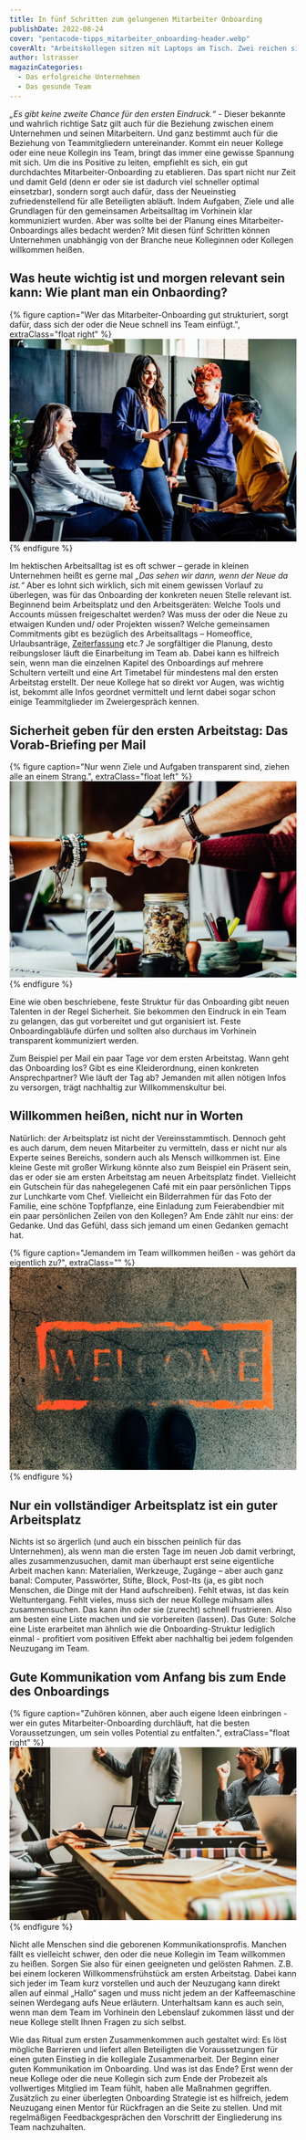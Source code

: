 ```yaml
---
title: In fünf Schritten zum gelungenen Mitarbeiter Onboarding
publishDate: 2022-08-24
cover: "pentacode-tipps_mitarbeiter_onboarding-header.webp"
coverAlt: "Arbeitskollegen sitzen mit Laptops am Tisch. Zwei reichen sich die Hände"
author: lstrasser
magazinCategories:
  - Das erfolgreiche Unternehmen
  - Das gesunde Team
---
```


<cite>„Es gibt keine zweite Chance für den ersten Eindruck.“</cite> - Dieser
bekannte und wahrlich richtige Satz gilt auch für die Beziehung zwischen einem
Unternehmen und seinen Mitarbeitern. Und ganz bestimmt auch für die Beziehung
von Teammitgliedern untereinander. Kommt ein neuer Kollege oder eine neue
Kollegin ins Team, bringt das immer eine gewisse Spannung mit sich. Um die ins
Positive zu leiten, empfiehlt es sich, ein gut durchdachtes
Mitarbeiter-Onboarding zu etablieren. Das spart nicht nur Zeit und damit Geld
(denn er oder sie ist dadurch viel schneller optimal einsetzbar), sondern sorgt
auch dafür, dass der Neueinstieg zufriedenstellend für alle Beteiligten abläuft.
Indem Aufgaben, Ziele und alle Grundlagen für den gemeinsamen Arbeitsalltag im
Vorhinein klar kommuniziert wurden. Aber was sollte bei der Planung eines
Mitarbeiter-Onboardings alles bedacht werden? Mit diesen fünf Schritten können
Unternehmen unabhängig von der Branche neue Kolleginnen oder Kollegen willkommen
heißen.

## Was heute wichtig ist und morgen relevant sein kann: Wie plant man ein Onbaording?

{% figure caption="Wer das Mitarbeiter-Onboarding gut strukturiert, sorgt dafür, dass sich der oder die Neue schnell ins Team einfügt.", extraClass="float right" %}
<img src="pentacode-tipps_mitarbeiter_onboarding-1.webp" alt="Arbeitskollegen lachen gemeinsam. Lockere Gesprächssituation." />
{% endfigure %}

Im hektischen Arbeitsalltag ist es oft schwer – gerade in kleinen Unternehmen
heißt es gerne mal <cite>„Das sehen wir dann, wenn der Neue da ist.“</cite> Aber es lohnt
sich wirklich, sich mit einem gewissen Vorlauf zu überlegen, was für das
Onboarding der konkreten neuen Stelle relevant ist. Beginnend beim Arbeitsplatz
und den Arbeitsgeräten: Welche Tools und Accounts müssen freigeschaltet werden?
Was muss der oder die Neue zu etwaigen Kunden und/ oder Projekten wissen? Welche
gemeinsamen Commitments gibt es bezüglich des Arbeitsalltags – Homeoffice,
Urlaubsanträge, [Zeiterfassung](../erfolg_durch_faktor_zeit/) etc.? Je sorgfältiger die Planung, desto reibungsloser läuft die
Einarbeitung im Team ab. Dabei kann es hilfreich sein, wenn man die einzelnen
Kapitel des Onboardings auf mehrere Schultern verteilt und eine Art Timetabel
für mindestens mal den ersten Arbeitstag erstellt. Der neue Kollege hat so
direkt vor Augen, was wichtig ist, bekommt alle Infos geordnet vermittelt und
lernt dabei sogar schon einige Teammitglieder im Zweiergespräch kennen.

## Sicherheit geben für den ersten Arbeitstag: Das Vorab-Briefing per Mail

{% figure caption="Nur wenn Ziele und Aufgaben transparent sind, ziehen alle an einem Strang.", extraClass="float left" %}
<img src="pentacode-tipps_mitarbeiter_onboarding-2.webp" alt="sich gegenseitig berührende Hände setzen Zeichen für Teamzusammenhalt" />
{% endfigure %}

Eine wie oben beschriebene, feste Struktur für das Onboarding gibt neuen
Talenten in der Regel Sicherheit. Sie bekommen den Eindruck in ein Team zu
gelangen, das gut vorbereitet und gut organisiert ist. Feste Onboardingabläufe
dürfen und sollten also durchaus im Vorhinein transparent kommuniziert werden.

Zum Beispiel per Mail ein paar Tage vor dem ersten Arbeitstag. Wann geht das
Onboarding los? Gibt es eine Kleiderordnung, einen konkreten Ansprechpartner?
Wie läuft der Tag ab? Jemanden mit allen nötigen Infos zu versorgen, trägt
nachhaltig zur Willkommenskultur bei.

## Willkommen heißen, nicht nur in Worten

Natürlich: der Arbeitsplatz ist nicht der Vereinsstammtisch. Dennoch geht es
auch darum, dem neuen Mitarbeiter zu vermitteln, dass er nicht nur als Experte
seines Bereichs, sondern auch als Mensch willkommen ist. Eine kleine Geste mit
großer Wirkung könnte also zum Beispiel ein Präsent sein, das er oder sie am
ersten Arbeitstag am neuen Arbeitsplatz findet. Vielleicht ein Gutschein für das
nahegelegenen Café mit ein paar persönlichen Tipps zur Lunchkarte vom Chef.
Vielleicht ein Bilderrahmen für das Foto der Familie, eine schöne Topfpflanze,
eine Einladung zum Feierabendbier mit ein paar persönlichen Zeilen von den
Kollegen? Am Ende zählt nur eins: der Gedanke. Und das Gefühl, dass sich jemand
um einen Gedanken gemacht hat.

{% figure caption="Jemandem im Team willkommen heißen - was gehört da eigentlich zu?", extraClass="" %}
<img src="pentacode-tipps_mitarbeiter_onboarding-3.webp" alt="Blick auf Füße vor Welcome Zeichen auf Asphalt" />
{% endfigure %}

## Nur ein vollständiger Arbeitsplatz ist ein guter Arbeitsplatz

Nichts ist so ärgerlich (und auch ein bisschen peinlich für das Unternehmen),
als wenn man die ersten Tage im neuen Job damit verbringt, alles
zusammenzusuchen, damit man überhaupt erst seine eigentliche Arbeit machen kann:
Materialien, Werkzeuge, Zugänge – aber auch ganz banal: Computer, Passwörter,
Stifte, Block, Post-Its (ja, es gibt noch Menschen, die Dinge mit der Hand
aufschreiben). Fehlt etwas, ist das kein Weltuntergang. Fehlt vieles, muss sich
der neue Kollege mühsam alles zusammensuchen. Das kann ihn oder sie (zurecht)
schnell frustrieren. Also am besten eine Liste machen und sie vorbereiten
(lassen). Das Gute: Solche eine Liste erarbeitet man ähnlich wie die
Onboarding-Struktur lediglich einmal - profitiert vom positiven Effekt aber
nachhaltig bei jedem folgenden Neuzugang im Team.

## Gute Kommunikation vom Anfang bis zum Ende des Onboardings

{% figure caption="Zuhören können, aber auch eigene Ideen einbringen - wer ein gutes Mitarbeiter-Onboarding durchläuft, hat die besten Voraussetzungen, um sein volles Potential zu entfalten.", extraClass="float right" %}
<img src="pentacode-tipps_mitarbeiter_onboarding-4.webp" alt="Vier Menschen bei einem Team-Meeting. Gelassene Stimmung." />
{% endfigure %}

Nicht alle Menschen sind die geborenen Kommunikationsprofis. Manchen fällt es
vielleicht schwer, den oder die neue Kollegin im Team willkommen zu heißen.
Sorgen Sie also für einen geeigneten und gelösten Rahmen. Z.B. bei einem
lockeren Willkommensfrühstück am ersten Arbeitstag. Dabei kann sich jeder im
Team kurz vorstellen und auch der Neuzugang kann direkt allen auf einmal „Hallo“
sagen und muss nicht jedem an der Kaffeemaschine seinen Werdegang aufs Neue
erläutern. Unterhaltsam kann es auch sein, wenn man dem Team im Vorhinein den
Lebenslauf zukommen lässt und der neue Kollege stellt Ihnen Fragen zu sich
selbst.

Wie das Ritual zum ersten Zusammenkommen auch gestaltet wird: Es löst
mögliche Barrieren und liefert allen Beteiligten die Voraussetzungen für einen
guten Einstieg in die kollegiale Zusammenarbeit. Der Beginn einer guten
Kommunikation im Onboarding. Und was ist das Ende? Erst wenn der neue Kollege
oder die neue Kollegin sich zum Ende der Probezeit als vollwertiges Mitglied im
Team fühlt, haben alle Maßnahmen gegriffen. Zusätzlich zu einer überlegten
Onboarding Strategie ist es hilfreich, jedem Neuzugang einen Mentor für
Rückfragen an die Seite zu stellen. Und mit regelmäßigen Feedbackgesprächen den
Vorschritt der Eingliederung ins Team nachzuhalten.
